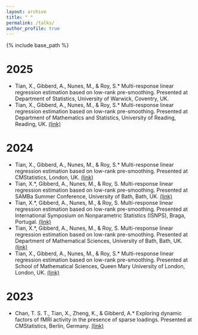 ```yaml
---
layout: archive
title: " "
permalink: /talks/
author_profile: true
---
```


{% include base_path %}

2025
======
* Tian, X., Gibberd, A., Nunes, M., & Roy, S.* Multi-response linear regression estimation based on low-rank pre-smoothing. Presented at Department of Statistics, University of Warwick, Coventry, UK. 
* Tian, X., Gibberd, A., Nunes, M., & Roy, S.* Multi-response linear regression estimation based on low-rank pre-smoothing. Presented at Department of Mathematics and Statistics, University of Reading, Reading, UK. [(link)](https://www.reading.ac.uk/maths-and-stats/seminars-and-events/seminars%20and%20colloquia)

2024
======
* Tian, X., Gibberd, A., Nunes, M., & Roy, S.* Multi-response linear regression estimation based on low-rank pre-smoothing. Presented at CMStatistics, London, UK. [(link)](https://www.cmstatistics.org/CFECMStatistics2024/index.php)
* Tian, X.*, Gibberd, A., Nunes, M., & Roy, S. Multi-response linear regression estimation based on low-rank pre-smoothing. Presented at SAMBa Summer Conference, University of Bath, Bath, UK. [(link)](https://people.bath.ac.uk/cb2605/SAMBaConf.html)
* Tian, X.*, Gibberd, A., Nunes, M., & Roy, S. Multi-response linear regression estimation based on low-rank pre-smoothing. Presented at International Symposium on Nonparametric Statistics (ISNPS), Braga, Portugal. [(link)](https://w3.math.uminho.pt/ISNPS2024/)
* Tian, X.*, Gibberd, A., Nunes, M., & Roy, S. Multi-response linear regression estimation based on low-rank pre-smoothing. Presented at Department of Mathematical Sciences, University of Bath, Bath, UK. [(link)](https://people.bath.ac.uk/cr777/seminar.html)
* Tian, X., Gibberd, A., Nunes, M., & Roy, S.* Multi-response linear regression estimation based on low-rank pre-smoothing. Presented at School of Mathematical Sciences, Queen Mary University of London, London, UK. [(link)](https://www.qmul.ac.uk/maths/research/seminars/statistics-and-data-science-seminar/)
  
2023
======
* Chan, T. S. T., Tian, X., Zheng, K., & Gibberd, A.* Exploring dynamic factors of fMRI activity in the presence of sparse loadings. Presented at CMStatistics, Berlin, Germany. [(link)](https://www.cmstatistics.org/CMStatistics2023/programme.php)

